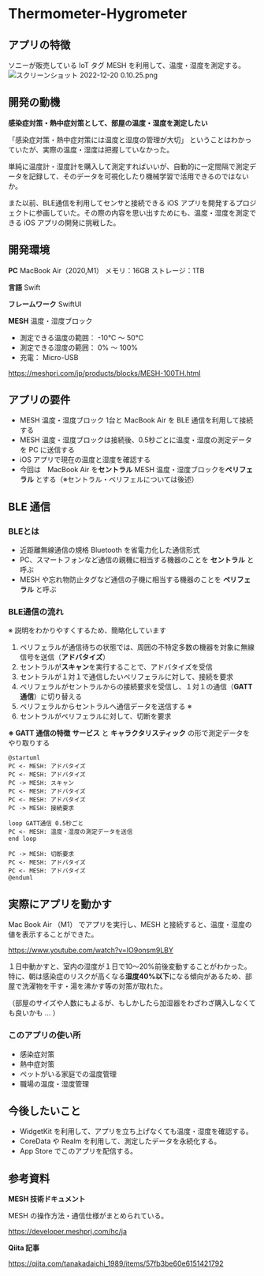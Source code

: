 # Thermometer-Hygrometer
## アプリの特徴
ソニーが販売している IoT タグ MESH を利用して、温度・湿度を測定する。
![スクリーンショット 2022-12-20 0.10.25.png](https://qiita-image-store.s3.ap-northeast-1.amazonaws.com/0/199441/7b987b7e-4913-532d-33e6-719ceedab15f.png)

## 開発の動機
**感染症対策・熱中症対策として、部屋の温度・湿度を測定したい**

「感染症対策・熱中症対策には温度と湿度の管理が大切」 ということはわかっていたが、実際の温度・湿度は把握していなかった。

単純に温度計・湿度計を購入して測定すればいいが、自動的に一定間隔で測定データを記録して、そのデータを可視化したり機械学習で活用できるのではないか。

また以前、BLE通信を利用してセンサと接続できる iOS アプリを開発するプロジェクトに参画していた。その際の内容を思い出すためにも、温度・湿度を測定できる iOS アプリの開発に挑戦した。

## 開発環境
**PC**
MacBook Air（2020,M1） メモリ：16GB ストレージ：1TB

**言語**
Swift

**フレームワーク**
SwiftUI

**MESH**
温度・湿度ブロック

- 測定できる温度の範囲： -10℃ 〜 50℃
- 測定できる湿度の範囲： 0% 〜 100%
- 充電： Micro-USB

https://meshprj.com/jp/products/blocks/MESH-100TH.html


## アプリの要件
- MESH 温度・湿度ブロック 1台と MacBook Air を BLE 通信を利用して接続する
- MESH 温度・湿度ブロックは接続後、0.5秒ごとに温度・湿度の測定データを PC に送信する
- iOS アプリで現在の温度と湿度を確認する
- 今回は　MacBook Air を**セントラル** MESH 温度・湿度ブロックを**ペリフェラル** とする（※セントラル・ペリフェルについては後述）

## BLE 通信
### BLEとは
- 近距離無線通信の規格 Bluetooth を省電力化した通信形式
- PC、スマートフォンなど通信の親機に相当する機器のことを **セントラル** と呼ぶ
- MESH や忘れ物防止タグなど通信の子機に相当する機器のことを **ペリフェラル** と呼ぶ

### BLE通信の流れ
※ 説明をわかりやすくするため、簡略化しています

1. ペリフェラルが通信待ちの状態では、周囲の不特定多数の機器を対象に無線信号を送信（**アドバタイズ**）
1. セントラルが**スキャン**を実行することで、アドバタイズを受信
1. セントラルが１対１で通信したいペリフェラルに対して、接続を要求
1. ペリフェラルがセントラルからの接続要求を受信し、１対１の通信（**GATT通信**）に切り替える
1. ペリフェラルからセントラルへ通信データを送信する ※
1. セントラルがペリフェラルに対して、切断を要求

**※ GATT 通信の特徴**
**サービス** と **キャラクタリスティック** の形で測定データをやり取りする

```plantuml
@startuml
PC <- MESH: アドバタイズ
PC <- MESH: アドバタイズ
PC -> MESH: スキャン
PC <- MESH: アドバタイズ
PC <- MESH: アドバタイズ
PC -> MESH: 接続要求

loop GATT通信 0.5秒ごと
PC <- MESH: 温度・湿度の測定データを送信
end loop

PC -> MESH: 切断要求
PC <- MESH: アドバタイズ
PC <- MESH: アドバタイズ
@enduml
```

## 実際にアプリを動かす
Mac Book Air （M1） でアプリを実行し、MESH と接続すると、温度・湿度の値を表示することができた。

https://www.youtube.com/watch?v=IO9onsm9LBY

１日中動かすと、室内の湿度が１日で10〜20%前後変動することがわかった。特に、朝は感染症のリスクが高くなる**湿度40%以下**になる傾向があるため、部屋で洗濯物を干す・湯を沸かす等の対策が取れた。

（部屋のサイズや人数にもよるが、もしかしたら加湿器をわざわざ購入しなくても良いかも ... ）


### このアプリの使い所
- 感染症対策
- 熱中症対策
- ペットがいる家庭での温度管理
- 職場の温度・湿度管理

## 今後したいこと
- WidgetKit を利用して、アプリを立ち上げなくても温度・湿度を確認する。
- CoreData や Realm を利用して、測定したデータを永続化する。
- App Store でこのアプリを配信する。

## 参考資料

**MESH 技術ドキュメント**

MESH の操作方法・通信仕様がまとめられている。

https://developer.meshprj.com/hc/ja


**Qiita 記事**

https://qiita.com/tanakadaichi_1989/items/57fb3be60e6151421792
